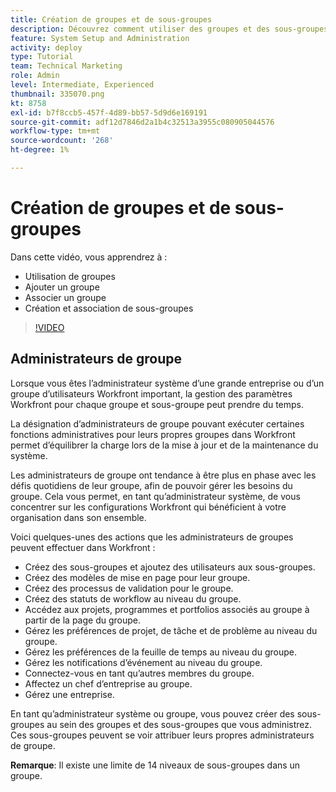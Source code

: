 ```yaml
---
title: Création de groupes et de sous-groupes
description: Découvrez comment utiliser des groupes et des sous-groupes pour l’organisation des utilisateurs et les autorisations de travail. Découvrez comment créer un groupe et des sous-groupes.
feature: System Setup and Administration
activity: deploy
type: Tutorial
team: Technical Marketing
role: Admin
level: Intermediate, Experienced
thumbnail: 335070.png
kt: 8758
exl-id: b7f8ccb5-457f-4d89-bb57-5d9d6e169191
source-git-commit: adf12d7846d2a1b4c32513a3955c080905044576
workflow-type: tm+mt
source-wordcount: '268'
ht-degree: 1%

---
```


# Création de groupes et de sous-groupes

Dans cette vidéo, vous apprendrez à :

* Utilisation de groupes
* Ajouter un groupe
* Associer un groupe
* Création et association de sous-groupes

>[!VIDEO](https://video.tv.adobe.com/v/335070/?quality=12)

## Administrateurs de groupe

Lorsque vous êtes l’administrateur système d’une grande entreprise ou d’un groupe d’utilisateurs Workfront important, la gestion des paramètres Workfront pour chaque groupe et sous-groupe peut prendre du temps.

La désignation d’administrateurs de groupe pouvant exécuter certaines fonctions administratives pour leurs propres groupes dans Workfront permet d’équilibrer la charge lors de la mise à jour et de la maintenance du système.

Les administrateurs de groupe ont tendance à être plus en phase avec les défis quotidiens de leur groupe, afin de pouvoir gérer les besoins du groupe. Cela vous permet, en tant qu’administrateur système, de vous concentrer sur les configurations Workfront qui bénéficient à votre organisation dans son ensemble.

Voici quelques-unes des actions que les administrateurs de groupes peuvent effectuer dans Workfront :

* Créez des sous-groupes et ajoutez des utilisateurs aux sous-groupes.
* Créez des modèles de mise en page pour leur groupe.
* Créez des processus de validation pour le groupe.
* Créez des statuts de workflow au niveau du groupe.
* Accédez aux projets, programmes et portfolios associés au groupe à partir de la page du groupe.
* Gérez les préférences de projet, de tâche et de problème au niveau du groupe.
* Gérez les préférences de la feuille de temps au niveau du groupe.
* Gérez les notifications d’événement au niveau du groupe.
* Connectez-vous en tant qu’autres membres du groupe.
* Affectez un chef d’entreprise au groupe.
* Gérez une entreprise.

En tant qu’administrateur système ou groupe, vous pouvez créer des sous-groupes au sein des groupes et des sous-groupes que vous administrez. Ces sous-groupes peuvent se voir attribuer leurs propres administrateurs de groupe.

**Remarque**: Il existe une limite de 14 niveaux de sous-groupes dans un groupe.

